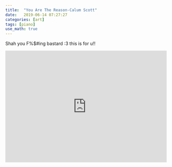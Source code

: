 ```yaml
---
title:  "You Are The Reason-Calum Scott"
date:   2019-06-14 07:27:27
categories: [art]
tags: [piano]
use_math: true
---
```


Shah you F%$#ing bastard :3 this is for u!!

<iframe style="overflow:hidden; width:100%; height:350px" src="https://www.youtube.com/embed/ZwbJNzDGpjc" frameborder="0" allow="accelerometer; autoplay; clipboard-write; encrypted-media; gyroscope; picture-in-picture" allowfullscreen></iframe>

